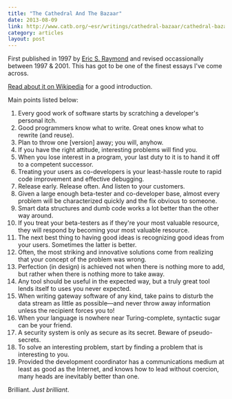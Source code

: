 ```yaml
---
title: "The Cathedral And The Bazaar"
date: 2013-08-09
link: http://www.catb.org/~esr/writings/cathedral-bazaar/cathedral-bazaar/index.html
category: articles
layout: post
---
```


First published in 1997 by [Eric S. Raymond][2] and revised occassionally
between 1997 & 2001. This has got to be one of the finest essays I've come
across.

[Read about it on Wikipedia][3] for a good introduction.

Main points listed below:

1. Every good work of software starts by scratching a developer's personal itch.
2. Good programmers know what to write. Great ones know what to rewrite (and reuse).
3. Plan to throw one [version] away; you will, anyhow.
4. If you have the right attitude, interesting problems will find you.
5. When you lose interest in a program, your last duty to it is to hand it off to a competent successor.
6. Treating your users as co-developers is your least-hassle route to rapid code improvement and effective debugging.
7. Release early. Release often. And listen to your customers.
8. Given a large enough beta-tester and co-developer base, almost every problem will be characterized quickly and the fix obvious to someone.
9. Smart data structures and dumb code works a lot better than the other way around.
10. If you treat your beta-testers as if they're your most valuable resource, they will respond by becoming your most valuable resource.
11. The next best thing to having good ideas is recognizing good ideas from your users. Sometimes the latter is better.
12. Often, the most striking and innovative solutions come from realizing that your concept of the problem was wrong.
13. Perfection (in design) is achieved not when there is nothing more to add, but rather when there is nothing more to take away.
14. Any tool should be useful in the expected way, but a truly great tool lends itself to uses you never expected.
15. When writing gateway software of any kind, take pains to disturb the data stream as little as possible—and never throw away information unless the recipient forces you to!
16. When your language is nowhere near Turing-complete, syntactic sugar can be your friend.
17. A security system is only as secure as its secret. Beware of pseudo-secrets.
18. To solve an interesting problem, start by finding a problem that is interesting to you.
19. Provided the development coordinator has a communications medium at least as good as the Internet, and knows how to lead without coercion, many heads are inevitably better than one.

Brilliant. _Just brilliant_.

[1]: http://www.catb.org/~esr/writings/cathedral-bazaar/cathedral-bazaar/index.html
[2]: http://www.catb.org/~esr/
[3]: http://en.wikipedia.org/wiki/The_Cathedral_and_the_Bazaar
